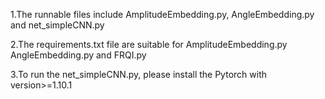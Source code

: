 1.The runnable files include AmplitudeEmbedding.py, AngleEmbedding.py and net_simpleCNN.py

2.The requirements.txt file are suitable for AmplitudeEmbedding.py AngleEmbedding.py and FRQI.py

3.To run the net_simpleCNN.py, please install the Pytorch with version>=1.10.1